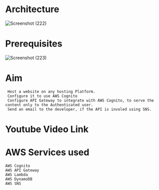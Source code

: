 # Architecture

![Screenshot (222)](https://user-images.githubusercontent.com/65907580/152670891-a96be93e-d769-4564-aa02-8bdc455d5a4b.png)

# Prerequisites

![Screenshot (223)](https://user-images.githubusercontent.com/65907580/152670895-546c5e51-294f-48dc-9cf5-0c6e670b61e1.png)

# Aim 
	 Host a website on any hosting Platform.
	 Configure it to use AWS Cognito
	 Configure API Gateway to integrate with AWS Cognito, to serve the content only to the Authenticated user.
	 Send an email to the developer, if the API is involed using SNS.

# Youtube Video Link

# AWS Services used
	AWS Cognito
	AWS API Gateway
	AWS Lambda
	AWS DynamoDB
	AWS SNS

